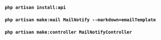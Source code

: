### `php artisan install:api`

### `php artisan make:mail MailNotify --markdown=emailTemplate`

### `php artisan make:controller MailNotifyController`
